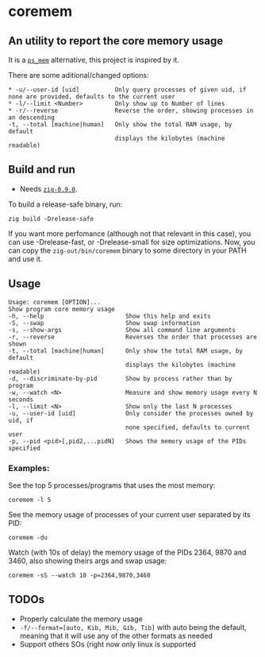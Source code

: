 # coremem

## An utility to report the core memory usage

It is a [`ps_mem`](https://github.com/pixelb/ps_mem) alternative, this project is inspired by it.

There are some aditional/changed options:

```
* -u/--user-id [uid]          Only query processes of given uid, if none are provided, defaults to the current user
* -l/--limit <Number>         Only show up to Number of lines
* -r/--reverse                Reverse the order, showing processes in an descending
-t, --total [machine|human]   Only show the total RAM usage, by default
                              displays the kilobytes (machine readable)
```


## Build and run

* Needs [`zig-0.9.0`](https://ziglang.org/download/).

To build a release-safe binary, run:

    zig build -Drelease-safe

If you want more perfomance (although not that relevant in this case), you can use -Drelease-fast, or -Drelease-small for size optimizations.
Now, you can copy the `zig-out/bin/coremem` binary to some directory in your PATH and use it.


## Usage

```
Usage: coremem [OPTION]...
Show program core memory usage
-h, --help                       Show this help and exits
-S, --swap                       Show swap information
-s, --show-args                  Show all command line arguments
-r, --reverse                    Reverses the order that processes are shown
-t, --total [machine|human]      Only show the total RAM usage, by default
                                 displays the kilobytes (machine readable)
-d, --discriminate-by-pid        Show by process rather than by program
-w, --watch <N>                  Measure and show memory usage every N seconds
-l, --limit <N>                  Show only the last N processes
-u, --user-id [uid]              Only consider the processes owned by uid, if
                                 none specified, defaults to current user
-p, --pid <pid>[,pid2,...pidN]   Shows the memory usage of the PIDs specified
```

### Examples:

See the top 5 processes/programs that uses the most memory:

    coremem -l 5

See the memory usage of processes of your current user separated by its PID:

    coremem -du

Watch (with 10s of delay) the memory usage of the PIDs 2364, 9870 and 3460, also showing theirs args and swap usage:

    coremem -sS --watch 10 -p=2364,9870,3460


## TODOs

* Properly calculate the memory usage
* `-f/--format=[auto, Kib, Mib, Gib, Tib]`   with auto being the default, meaning that it will use any of the other formats as needed
* Support others SOs (right now only linux is supported
